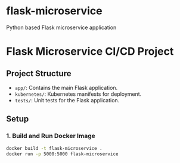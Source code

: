 # flask-microservice
Python based Flask microservice application

# Flask Microservice CI/CD Project

## Project Structure
- `app/`: Contains the main Flask application.
- `kubernetes/`: Kubernetes manifests for deployment.
- `tests/`: Unit tests for the Flask application.

## Setup

### 1. Build and Run Docker Image
```bash
docker build -t flask-microservice .
docker run -p 5000:5000 flask-microservice
 
